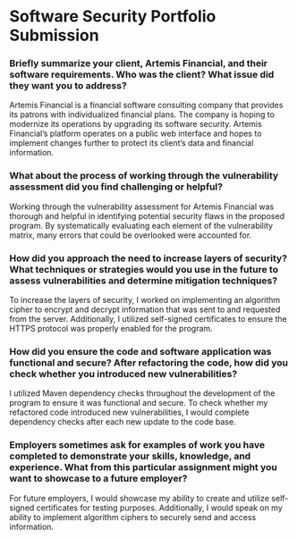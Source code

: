 # Software Security Portfolio Submission

<h3>Briefly summarize your client, Artemis Financial, and their software requirements. Who was the client? What issue did they want you to address?</h3>
Artemis Financial is a financial software consulting company that provides its patrons with individualized financial plans. The company is hoping to modernize its operations by upgrading its software security. Artemis Financial’s platform operates on a public web interface and hopes to implement changes further to protect its client’s data and financial information.
<h3>What about the process of working through the vulnerability assessment did you find challenging or helpful?</h3>
Working through the vulnerability assessment for Artemis Financial was thorough and helpful in identifying potential security flaws in the proposed program. By systematically evaluating each element of the vulnerability matrix, many errors that could be overlooked were accounted for. 
<h3>How did you approach the need to increase layers of security? What techniques or strategies would you use in the future to assess vulnerabilities and determine mitigation techniques?</h3>
To increase the layers of security, I worked on implementing an algorithm cipher to encrypt and decrypt information that was sent to and requested from the server. Additionally, I utilized self-signed certificates to ensure the HTTPS protocol was properly enabled for the program.
<h3>How did you ensure the code and software application was functional and secure? After refactoring the code, how did you check whether you introduced new vulnerabilities?</h3>
I utilized Maven dependency checks throughout the development of the program to ensure it was functional and secure. To check whether my refactored code introduced new vulnerabilities, I would complete dependency checks after each new update to the code base.
<h3>Employers sometimes ask for examples of work you have completed to demonstrate your skills, knowledge, and experience. What from this particular assignment might you want to showcase to a future employer?</h3>
For future employers, I would showcase my ability to create and utilize self-signed certificates for testing purposes. Additionally, I would speak on my ability to implement algorithm ciphers to securely send and access information.
